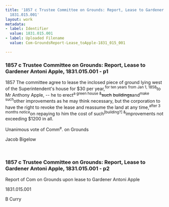 ```yaml
---
title: '1857 c Trustee Committee on Grounds: Report, Lease to Gardener Antoni Apple,
  1831.015.001'
layout: work
metadata:
- label: Identifier
  value: 1831.015.001
- label: Uploaded Filename
  value: Com-GroundsReport-Lease_toApple-1831_015_001

---
```

<div class="pages">
<div id="page-25083647">
<h3><a name="page-25083647">1857 c Trustee Committee on Grounds: Report, Lease to Gardener Antoni Apple, 1831.015.001 - p1</a></h3>
<div class="page-content">
<p><date when=''>1857</date><span class='line-break'> </span>The committee agree to lease the<span class='line-break'> </span>inclosed piece of ground lying west of the<span class='line-break'> </span>Superintendent's house for $30 per year,<sup>for ten years</sup><span class='line-break'> </span><sup>from <date when='1858-01-01'>Jan 1, 1858</date></sup>to Mr Anthony Apple, -- he to erect<sup>a green house &amp;</sup><del>such</del><span class='line-break'> </span><del>buildings</del>and<sup>make such</sup>other improvements as he may<span class='line-break'> </span>think necessary, but the corporation to have<span class='line-break'> </span>the right to revoke the lease and reassume<span class='line-break'> </span>the land at any time,<sup>after 3 months notice</sup>on repaying to him<span class='line-break'> </span>the cost of such<sup>[building?] &amp;</sup>improvements not exceeding<span class='line-break'> </span>$1200 in all.</p>
<p>Unanimous vote of Comm<sup>e</sup>. on Grounds</p>
<p>Jacob Bigelow</p>
</div>
</div>
<br />
<div id="page-25083648">
<h3><a name="page-25083648">1857 c Trustee Committee on Grounds: Report, Lease to Gardener Antoni Apple, 1831.015.001 - p2</a></h3>
<div class="page-content">
<p>Report of Com on Grounds<span class='line-break'> </span>upon<span class='line-break'> </span>lease to Gardener<span class='line-break'> </span>Antoni Apple</p>
<p>1831.015.001</p>
<p>B Curry</p>
</div>
</div>
<br />
</div>
